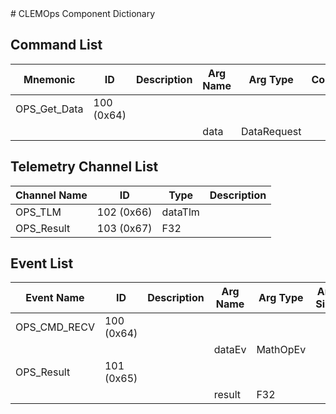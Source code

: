 <title>CLEMOps Component Dictionary</title>
# CLEMOps Component Dictionary


## Command List

|Mnemonic|ID|Description|Arg Name|Arg Type|Comment
|---|---|---|---|---|---|
|OPS_Get_Data|100 (0x64)|| | |   
| | | |data|DataRequest||                    

## Telemetry Channel List

|Channel Name|ID|Type|Description|
|---|---|---|---|
|OPS_TLM|102 (0x66)|dataTlm||
|OPS_Result|103 (0x67)|F32||

## Event List

|Event Name|ID|Description|Arg Name|Arg Type|Arg Size|Description
|---|---|---|---|---|---|---|
|OPS_CMD_RECV|100 (0x64)|| | | | |
| | | |dataEv|MathOpEv|||    
|OPS_Result|101 (0x65)|| | | | |
| | | |result|F32|||    

